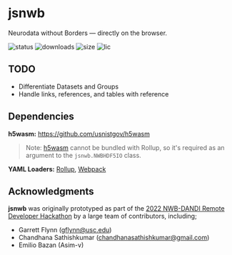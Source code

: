 # jsnwb
Neurodata without Borders — directly on the browser.

![status](https://img.shields.io/npm/v/jsnwb) 
![downloads](https://img.shields.io/npm/dt/jsnwb)
![size](https://img.shields.io/github/size/brainsatplay/jsnwb)
![lic](https://img.shields.io/npm/l/jsnwb)

## TODO
- Differentiate Datasets and Groups
- Handle links, references, and tables with reference


## Dependencies
**h5wasm:** https://github.com/usnistgov/h5wasm
> Note: [h5wasm](https://github.com/usnistgov/h5wasm) cannot be bundled with Rollup, so it's required as an argument to the `jsnwb.NWBHDF5IO` class.

**YAML Loaders:** [Rollup](https://www.npmjs.com/package/@rollup/plugin-yaml), [Webpack](https://github.com/eemeli/yaml-loader)
## Acknowledgments
**jsnwb** was originally prototyped as part of the [2022 NWB-DANDI Remote Developer Hackathon](https://neurodatawithoutborders.github.io/nwb_hackathons/HCK12_2022_Remote/) by a large team of contributors, including;
- Garrett Flynn (gflynn@usc.edu)
- Chandhana Sathishkumar (chandhanasathishkumar@gmail.com)
- Emilio Bazan (Asim-v)
